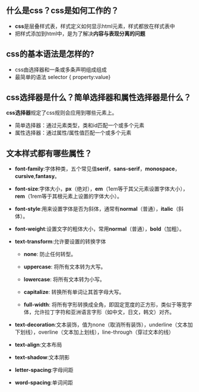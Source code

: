 ## 什么是css？css是如何工作的？

+ **css**是层叠样式表，样式定义如何显示html元素，样式都放在样式表中
+ 把样式添加到html中，是为了解决**内容与表现分离的问题**

## css的基本语法是怎样的?

+ css由选择器和一条或多条声明组成组成
+ 最简单的语法 selector { property:value}

## css选择器是什么？简单选择器和属性选择器是什么？

**css选择器**规定了css规则会应用到哪些元素上。

+ 简单选择器：通过元素类型，类和id匹配一个或多个元素
+ 属性选择器：通过属性/属性值匹配一个或多个元素

## 文本样式都有哪些属性？

+ **font-family**:字体种类，五个常见值**serif**，**sans-serif**，**monospace**，**cursive**,**fantasy**。

+ **font-size**:字体大小，**px**（绝对），**em**（1em等于其父元素设置字体大小），**rem**（1rem等于其根元素上设置的字体大小）。

+ **font-style**:用来设置字体是否为斜体，通常有**normal**（普通），**italic**（斜体）。

+ **font-weight**:设置文字的粗体大小，常用**normal**（普通），**bold**（加粗）。

+ **text-transform**:允许要设置的转换字体

  + **none**: 防止任何转型。

  + **uppercase**: 将所有文本转为大写。

  + **lowercase**: 将所有文本转为小写。

  + **capitalize**: 转换所有单词让其首字母大写。

  + **full-width**: 将所有字形转换成全角，即固定宽度的正方形，类似于等宽字体，允许拉丁字符和亚洲语言字形（如中文，日文，韩文）对齐。

    

+ **text-decoration**:文本装饰，值为none（取消所有装饰），underline（文本加下划线），overline（文本加上划线），line-through（穿过文本的线）
+ **text-align**:文本布局
+ **text-shadow**:文本阴影
+ **letter-spacing**:字母间距
+ **word-spacing**:单词间距